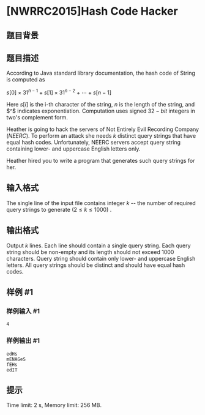 # [NWRRC2015]Hash Code Hacker

## 题目背景



## 题目描述



According to Java standard library documentation, the hash code of String is computed as

$s[0] \times 31 ^ {n -1} + s[1] \times 31 ^ {n -2} + \cdots + s[n -1]$

Here $s[i]$ is the i-th character of the string, $n$ is the length of the string, and $^$ indicates exponentiation. Computation uses signed $32-bit$ integers in two's complement form.

Heather is going to hack the servers of Not Entirely Evil Recording Company $(NEERC).$ To perform an attack she needs $k$ distinct query strings that have equal hash codes. Unfortunately, NEERC servers accept query string containing lower- and uppercase English letters only.

Heather hired you to write a program that generates such query strings for her.



## 输入格式



The single line of the input file contains integer $k$ -- the number of required query strings to generate $(2 \le k \le 1000)$ .



## 输出格式



Output $k$ lines. Each line should contain a single query string. Each query string should be non-empty and its length should not exceed $1000$ characters. Query string should contain only lower- and uppercase English letters. All query strings should be distinct and should have equal hash codes.



## 样例 #1

### 样例输入 #1
```
4
```

### 样例输出 #1

```
edHs
mENAGeS
fEHs
edIT
```

## 提示

Time limit: 2 s, Memory limit: 256 MB. 


